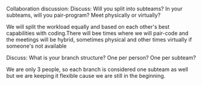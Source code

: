 Collaboration discussion:
Discuss: Will you split into subteams? In your subteams, will you pair-program? Meet physically or virtually?

We will split the workload equally and based on each other's best capabilities with coding.There will bee times where we will pair-code and the meetings will be hybrid, sometimes physical and other times virtually if someone's not available 

Discuss: What is your branch structure? One per person? One per subteam?

We are only 3 people, so each branch is considered one subteam as well but we are keeping it flexible cause we are still in the beginning.

